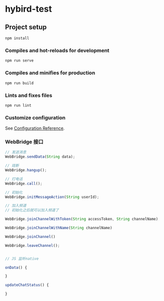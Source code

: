 # hybird-test

## Project setup

```
npm install
```

### Compiles and hot-reloads for development

```
npm run serve
```

### Compiles and minifies for production

```
npm run build
```

### Lints and fixes files

```
npm run lint
```

### Customize configuration

See [Configuration Reference](https://cli.vuejs.org/config/).

### WebBridge 接口

```js
// 发送消息
WebBridge.sendData(String data);

// 挂断
WebBridge.hangup();

// 打电话
WebBridge.call();

// 初始化
WebBridge.initMessageAction(String userId);

// 加入频道
// 初始化之后就可以加入频道了

WebBridge.joinChannelWithToken(String accessToken, String channelName);

WebBridge.joinChannelWithName(String channelName)

WebBridge.joinChannel()

WebBridge.leaveChannel();


// JS 监听native

onData() {

}

updateChatStatus() {

}
```
